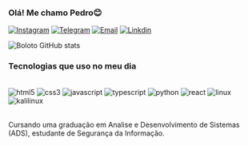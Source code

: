 ### Olá! Me chamo Pedro😊

[![Instagram](https://img.shields.io/badge/Instagram-E4405F?style=for-the-badge&logo=instagram&logoColor=white)](https://instagram.com/lima_pe0?igshid=ZDdkNTZiNTM=)
[![Telegram](https://img.shields.io/badge/Telegram-2CA5E0?style=for-the-badge&logo=telegram&logoColor=white
)](https://t.me/boloto1979)
[![Email](https://img.shields.io/badge/Gmail-D14836?style=for-the-badge&logo=gmail&logoColor=white
)](https://criarmeulink.com.br/u/1675193138)
[![Linkdin](https://img.shields.io/badge/linktree-39E09B?style=for-the-badge&logo=linktree&logoColor=white
)](www.linkedin.com/in/pedro-lima-5968b81b5)

![Boloto GitHub stats](https://github-readme-stats.vercel.app/api?username=boloto1979&show_icons=true&theme=radical)

### Tecnologias que uso no meu dia
<div style="display: inline_block"><br/>
  <img alig="center" alt="html5" src="https://img.shields.io/badge/HTML5-E34F26?style=for-the-badge&logo=html5&logoColor=white"/>
  <img alig="center" alt="css3" src="https://img.shields.io/badge/CSS3-1572B6?style=for-the-badge&logo=css3&logoColor=white"/>
  <img alig="center" alt="javascript" src="https://img.shields.io/badge/JavaScript-F7DF1E?style=for-the-badge&logo=javascript&logoColor=black"/>
<img alig="center" alt="typescript" src="https://img.shields.io/badge/TypeScript-007ACC?style=for-the-badge&logo=typescript&logoColor=white"/>
<img alig="center" alt="python" src="https://img.shields.io/badge/Python-3776AB?style=for-the-badge&logo=python&logoColor=white"/>
<img alig="center" alt="react" src="https://img.shields.io/badge/React-20232A?style=for-the-badge&logo=react&logoColor=61DAFB"/>
<img alig="center" alt="linux" src="https://img.shields.io/badge/Linux-FCC624?style=for-the-badge&logo=linux&logoColor=black"/>
<img alig="center" alt="kalilinux" src="https://img.shields.io/badge/Kali_Linux-557C94?style=for-the-badge&logo=kali-linux&logoColor=white"/>
</div><br/>

Cursando uma graduação em Analise e Desenvolvimento de Sistemas (ADS), estudante de Segurança da Informação.
